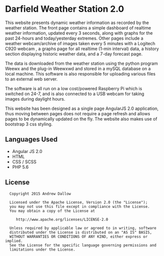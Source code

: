 # Darfield Weather Station 2.0 

This website presents dynamic weather information as recorded by the weather station. The front page contains a simple dashboard of realtime weather information,
updated every 3 seconds, along with graphs for the past 24-hours and today/yesterday extremes. Other pages include a weather webcam/archive of images taken every
5 minutes with a Logitech C920 webcam , a graphs page for all realtime (1-min interval) data, a history section displaying historic weather data, and a 7-day forecast
page.

The data is downloaded from the weather station using the python program Weewx and the plug-in Weewxwd and stored in a mySQL database on a local machine. This software 
is also responsible for uploading various files to an external web server.

The software is all run on a low cost/powered Raspberry Pi which is switched on 24-7, and is also connected to a USB webcam for taking images during daylight hours.

This website has been designed as a single page AngularJS 2.0 application, thus moving between pages does not require a page refresh and allows pages to be dynamically 
updated on the fly. The website also makes use of bootstrap 3 css styling.

## Languages Used ##

 * Angular JS 2.0
 * HTML
 * CSS / SCSS
 * PHP 5.6

 ## License ##
      Copyright 2015 Andrew Dallow

      Licensed under the Apache License, Version 2.0 (the "License");
      you may not use this file except in compliance with the License.
      You may obtain a copy of the License at

         http://www.apache.org/licenses/LICENSE-2.0

      Unless required by applicable law or agreed to in writing, software
      distributed under the License is distributed on an "AS IS" BASIS,
      WITHOUT WARRANTIES OR CONDITIONS OF ANY KIND, either express or implied.
      See the License for the specific language governing permissions and
      limitations under the License.

